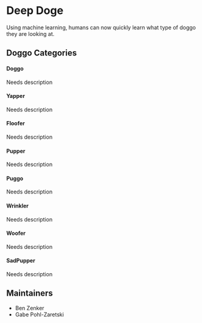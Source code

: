 # Deep Doge

Using machine learning, humans can now quickly learn what type of doggo they are looking at.

## Doggo Categories

#### Doggo
Needs description

#### Yapper
Needs description

#### Floofer
Needs description

#### Pupper
Needs description

#### Puggo
Needs description

#### Wrinkler
Needs description

#### Woofer
Needs description

#### SadPupper
Needs description

## Maintainers
- Ben Zenker
- Gabe Pohl-Zaretski
